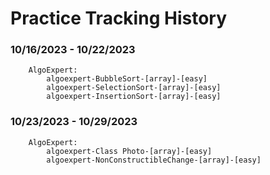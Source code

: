 # Practice Tracking History

### 10/16/2023 - 10/22/2023

```
    AlgoExpert:
        algoexpert-BubbleSort-[array]-[easy]
        algoexpert-SelectionSort-[array]-[easy]
        algoexpert-InsertionSort-[array]-[easy]
```

### 10/23/2023 - 10/29/2023

```
    AlgoExpert:
        algoexpert-Class Photo-[array]-[easy]
        algoexpert-NonConstructibleChange-[array]-[easy]
```
